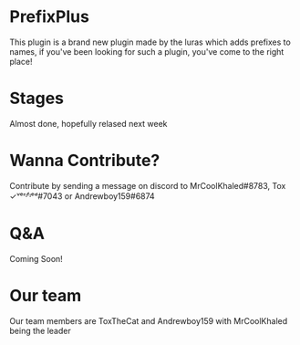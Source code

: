 # PrefixPlus
This plugin is a brand new plugin made by the luras which adds prefixes to names, if you've been looking for such a plugin, you've come to the right place!
# Stages
Almost done, hopefully relased next week
# Wanna Contribute?
Contribute by sending a message on discord to MrCoolKhaled#8783, Tox ✓ᵛᵉʳᶦᶠᶦᵉᵈ#7043 or Andrewboy159#6874
# Q&A
Coming Soon!
# Our team
Our team members are ToxTheCat and Andrewboy159 with MrCoolKhaled being the leader
